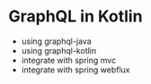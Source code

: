# GraphQL in Kotlin

- using graphql-java
- using graphql-kotlin 
- integrate with spring mvc
- integrate with spring webflux
